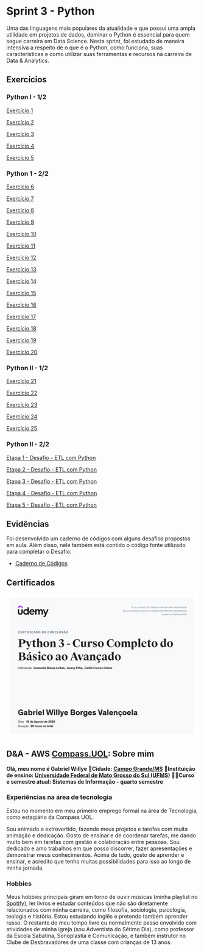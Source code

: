 # Sprint 3 - Python

Uma das linguagens mais populares da atualidade e que possui uma ampla utilidade em projetos de dados, dominar o Python é essencial para quem segue carreira em Data Science. Nesta sprint, foi estudado de maneira intensiva a respeito de o que é o Python, como funciona, suas características e como utilizar suas ferramentas e recursos na carreira de Data & Analytics.

## Exercícios

### Python I - 1/2

[Exercício 1](exercicios/ex1.py)

[Exercício 2](exercicios/ex2.py)

[Exercício 3](exercicios/ex3.py)

[Exercício 4](exercicios/ex4.py)

[Exercício 5](exercicios/ex5.py)

### Python 1 - 2/2

[Exercício 6](exercicios/ex6.py)

[Exercício 7](exercicios/ex7.py)

[Exercício 8](exercicios/ex8.py)

[Exercício 9](exercicios/ex9.py)

[Exercício 10](exercicios/ex10.py)

[Exercício 11](exercicios/ex11.py)

[Exercício 12](exercicios/ex12.py)

[Exercício 13](exercicios/ex13.py)

[Exercício 14](exercicios/ex14.py)

[Exercício 15](exercicios/ex15.py)

[Exercício 16](exercicios/ex16.py)

[Exercício 17](exercicios/ex17.py)

[Exercício 18](exercicios/ex18.py)

[Exercício 19](exercicios/ex19.py)

[Exercício 20](exercicios/ex20.py)

### Python II - 1/2

[Exercício 21](exercicios/ex21.py)

[Exercício 22](exercicios/ex22.py)

[Exercício 23](exercicios/ex23.py)

[Exercício 24](exercicios/ex24.py)

[Exercício 25](exercicios/ex25.py)

### Python II - 2/2

[Etapa 1 - Desafio - ETL com Python](exercicios/Desafio/etapa-1.txt)

[Etapa 2 - Desafio - ETL com Python](exercicios/Desafio/etapa-2.txt)

[Etapa 3 - Desafio - ETL com Python](exercicios/Desafio/etapa-3.txt)

[Etapa 4 - Desafio - ETL com Python](exercicios/Desafio/etapa-4.txt)

[Etapa 5 - Desafio - ETL com Python](exercicios/Desafio/etapa-5.txt)

## Evidências

Foi desenvolvido um caderno de códigos com alguns desafios propostos em aula. Além disso, nele também está contido o código fonte utilizado para completar o Desafio:

* [Caderno de Códigos](evidencias/Notas%20Do%20Curso.ipynb)

## Certificados

![Certificado do curso de Python3](Sprint/../certificados/Python3.jpg)

## D&A - AWS [Compass.UOL](https://compass.uol/pt/home/?utm_source=google-ads&utm_medium=ppc&utm_campaign=compasso-uol-institucional&utm_term=compass+uol): Sobre mim

**Olá, meu nome é Gabriel Willye**
**🏡Cidade: [Campo Grande/MS](https://www.google.com.br/maps/place/Campo+Grande,+MS/@-20.6258611,-54.8465322,10z/data=!3m1!4b1!4m6!3m5!1s0x9486f3f8b2834447:0xa35a7db8b968e5fd!8m2!3d-20.6281521!4d-54.5218074!16s%2Fg%2F11rgdh3sd7?entry=ttu)**
**🏫Instituição de ensino: [Universidade Federal de Mato Grosso do Sul (UFMS)](https://www.ufms.br/)**
**👨‍🎓Curso e semestre atual: Sistemas de Informação - quarto semestre**

### Experiências na área de tecnologia

Estou no momento em meu primeiro emprego formal na área de Tecnologia, como estagiário da Compass UOL.

Sou animado e extrovertido, fazendo meus projetos e tarefas com muita animação e dedicação. Gosto de ensinar e de coordenar tarefas, me dando muito bem em tarefas com gestão e colaboração entre pessoas. Sou dedicado e amo trabalhos em que posso discorrer, fazer apresentações e demonstrar meus conhecimentos. Acima de tudo, gosto de aprender e ensinar, e acredito que tenho muitas possibilidades para isso ao longo de minha jornada.

### Hobbies

Meus hobbies principais giram em torno de ouvir músicas (minha playlist no [Spotify](https://open.spotify.com/playlist/60y6pGtZ0K207UEY6QipqZ?si=4da97c4284724c35)), ler livros e estudar conteúdos que não são diretamente relacionados com minha carreira, como filosofia, sociologia, psicologia, teologia e história. Estou estudando inglês e pretendo também aprender russo.
O restante do meu tempo livre eu normalmente passo envolvido com atividades de minha igreja (sou Adventista do Sétimo Dia), como professor da Escola Sabatina, Sonoplastia e Comunicação, e também instrutor no Clube de Desbravadores de uma classe com crianças de 13 anos.

